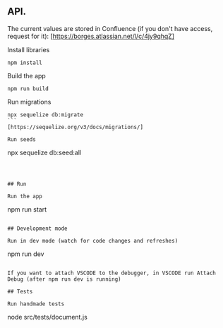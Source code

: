 ## API.

The current values are stored in Confluence (if you don't have access, request for it):
[https://borges.atlassian.net/l/c/4jy9qhqZ]

Install libraries

```
npm install
```

Build the app

```
npm run build
```

Run migrations

````
npx sequelize db:migrate
```
[https://sequelize.org/v3/docs/migrations/]

Run seeds
````

npx sequelize db:seed:all

```



## Run

Run the app
```

npm run start

```

## Development mode

Run in dev mode (watch for code changes and refreshes)
```

npm run dev

```

If you want to attach VSCODE to the debugger, in VSCODE run Attach Debug (after npm run dev is running)

## Tests

Run handmade tests
```

node src/tests/document.js

```


```

